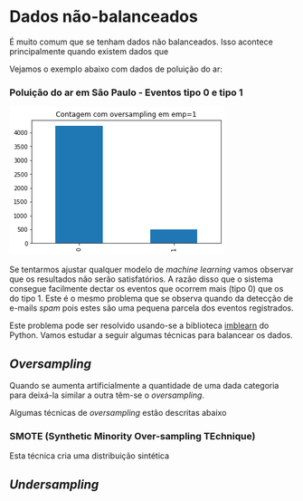 
# Dados não-balanceados 

É muito comum que se tenham dados não balanceados. Isso acontece principalmente quando existem dados que 

Vejamos o exemplo abaixo com dados de poluição do ar:

### Poluição do ar em São Paulo - Eventos tipo 0 e tipo 1
![Dados não balanceados](figs/unbal.png)


Se tentarmos ajustar qualquer modelo de _machine learning_ vamos observar que os resultados não serão satisfatórios. A razão disso que o sistema consegue facilmente dectar os eventos que ocorrem mais (tipo 0) que os do tipo 1. Este é o mesmo problema que se observa quando da detecção de e-mails _spam_ pois estes são uma pequena parcela dos eventos registrados.

Este problema pode ser resolvido usando-se a biblioteca [imblearn](https://imbalanced-learn.org/stable/index.html) do Python. Vamos estudar a seguir algumas técnicas para balancear os dados. 

## *Oversampling*

Quando se aumenta artificialmente a quantidade de uma dada categoria para deixá-la similar a outra têm-se o _oversampling_. 

Algumas técnicas de _oversampling_ estão descritas abaixo

### SMOTE (Synthetic Minority Over-sampling TEchnique)

Esta técnica cria uma distribuição sintética 

## *Undersampling*